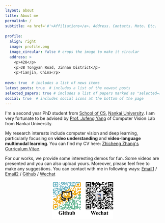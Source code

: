```yaml
---
layout: about
title: About me
permalink: /
subtitle: <a href='#'>Affiliations</a>. Address. Contacts. Moto. Etc.

profile:
  align: right
  image: profile.png
  image_circular: false # crops the image to make it circular
  address: >
    <p>428</p>
    <p>38 Tongyan Road, Jinnan District</p>
    <p>Tianjin, China</p>

news: true  # includes a list of news items
latest_posts: true  # includes a list of the newest posts
selected_papers: true # includes a list of papers marked as "selected={true}"
social: true  # includes social icons at the bottom of the page
---
```


I'm a second year PhD student from [School of CS](https://cc.nankai.edu.cn/), [Nankai University](https://www.nankai.edu.cn/). I am very fortunate to be advised by [Prof. Jufeng Yang](https://cv.nankai.edu.cn/) of Computer Vision Lab from Nankai University.


My research interests include computer vision and deep learning, particularly focusing on **video understanding** and **video-language multimodal learning**. You can find my CV here: [Zhicheng Zhang's Curriculum Vitae](../assets/NKU_zzc_CV.pdf).



For our works, we provide some interesting demos for fun. Some videos are presented and you can also upload yours. Moreover, please feel free to make any suggestions. You can contact with me in following ways:
[Email1](mailto:gloryzzc6@sina.com) / [Email2](mailto:1120210216@mail.nankai.edu.cn) / [Github](https://github.com/nku-zhichengzhang) / [Wechat](../assets/img/Wechat.png)

<center class="half">
    <img src="../assets/img/Github_Wechat.jpg" width="200"/>
</center>